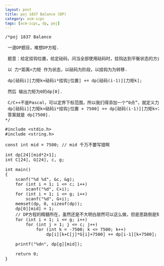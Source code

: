 ```yaml
---
layout: post
title: poj 1837 Balance (DP)
category: acm-icpc
tags: [acm-icpc, dp, poj]
---
```


<pre>/*poj 1837 Balance

 一道DP题目，难想DP方程.

 题意：给定挂钩位置，给定砝码，问当全部使用砝码时，挂钩达到平衡状态的方式有几种。

 以 力*距离=力矩 作为状态，以砝码为阶段，以挂钩为为转移.

 dp[砝码i][力矩k+砝码i*挂钩j位置] += dp[砝码(i-1)][力矩k];

 然后 输出力矩为0的dp[0].

 C/C++不是Pascal，可以定界下标范围，所以我们得添加一个“0点”，就定义力矩最大7500吧！
 dp[砝码i][力矩k+砝码i*挂钩j位置 + 7500] += dp[砝码(i-1)][力矩k+7500];
 答案就是 dp[7500].
*/</pre>
<!--more-->
<pre>#include &lt;stdio.h&gt;
#include &lt;string.h&gt;

const int mid = 7500; // mid 千万不要写错啊

int dp[24][mid*2+1];
int C[24], G[24], c, g;

int main()
{
    scanf("%d %d", &amp;c, &amp;g);
    for (int i = 1; i &lt;= c; i++)
        scanf("%d", C+i);
    for (int i = 1; i &lt;= g; i++)
        scanf("%d", G+i);
    memset(dp, 0, sizeof(dp));
    dp[0][mid] = 1;
    // DP方程的精髓所在，虽然还是不大明白居然可以这么做，但是思路倒是知道了
    for (int i = 1; i &lt;= g; i++) 
        for (int j = 1; j &lt;= c; j++)
            for (int k = -7500; k &lt;= 7500; k++)
                dp[i][k+C[j]*G[i]+7500] += dp[i-1][k+7500];

    printf("%dn", dp[g][mid]);

    return 0;
}</pre>
